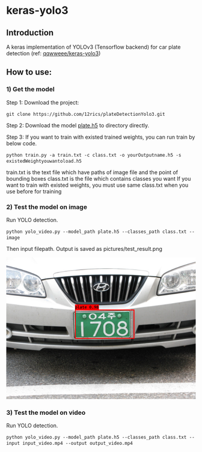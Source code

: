 # keras-yolo3

## Introduction

A keras implementation of YOLOv3 (Tensorflow backend) for car plate detection (ref: [qqwweee/keras-yolo3](https://github.com/qqwweee/keras-yolo3))

## How to use:

### 1) Get the model

Step 1: Download the project:
```
git clone https://github.com/12rics/plateDetectionYolo3.git
```

Step 2: Download the model [plate.h5](https://drive.google.com/open?id=1a7SdZqNH2Ueh0Ohr-oRwftGPKIC3RNXm) to directory directly.

Step 3: If you want to train with existed trained weights, you can run train by below code.
```
python train.py -a train.txt -c class.txt -o yourOutputname.h5 -s existedWeightyouwantoload.h5
```
train.txt is the text file which have paths of image file and the point of bounding boxes
class.txt is the file which contains classes you want
If you want to train with existed weights, you must use same class.txt when you use before for training

### 2) Test the model on image
Run YOLO detection.
```
python yolo_video.py --model_path plate.h5 --classes_path class.txt --image
```
Then input filepath. Output is saved as pictures/test_result.png

![Plate](pictures/plate1.png)

### 3) Test the model on video

Run YOLO detection.
```
python yolo_video.py --model_path plate.h5 --classes_path class.txt --input input_video.mp4 --output output_video.mp4
```
